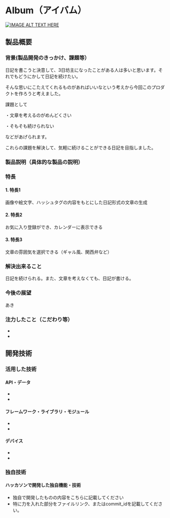 # AIbum（アイバム）

[![IMAGE ALT TEXT HERE](https://jphacks.com/wp-content/uploads/2025/05/JPHACKS2025_ogp.jpg)](https://www.youtube.com/watch?v=lA9EluZugD8)

## 製品概要
### 背景(製品開発のきっかけ、課題等）
日記を書こうと決意して、3日坊主になったことがある人は多いと思います。それでもどうにかして日記を続けたい。　　

そんな思いにこたえてくれるものがあればいいなという考えから今回このプロダクトを作ろうと考えました。　　

課題として　　

・文章を考えるのがめんどくさい　　

・そもそも続けられない　　

などがあげられます。　　

これらの課題を解決して、気軽に続けることができる日記を目指しました。
### 製品説明（具体的な製品の説明）
### 特長
#### 1. 特長1
画像や絵文字、ハッシュタグの内容をもとにした日記形式の文章の生成
#### 2. 特長2
お気に入り登録ができ、カレンダーに表示できる
#### 3. 特長3
文章の雰囲気を選択できる（ギャル風、関西弁など）

### 解決出来ること
日記を続けられる。また、文章を考えなくても、日記が書ける。
### 今後の展望
あき
### 注力したこと（こだわり等）
* 
* 

## 開発技術
### 活用した技術
#### API・データ
* 
* 

#### フレームワーク・ライブラリ・モジュール
* 
* 

#### デバイス
* 
* 

### 独自技術
#### ハッカソンで開発した独自機能・技術
* 独自で開発したものの内容をこちらに記載してください
* 特に力を入れた部分をファイルリンク、またはcommit_idを記載してください。
